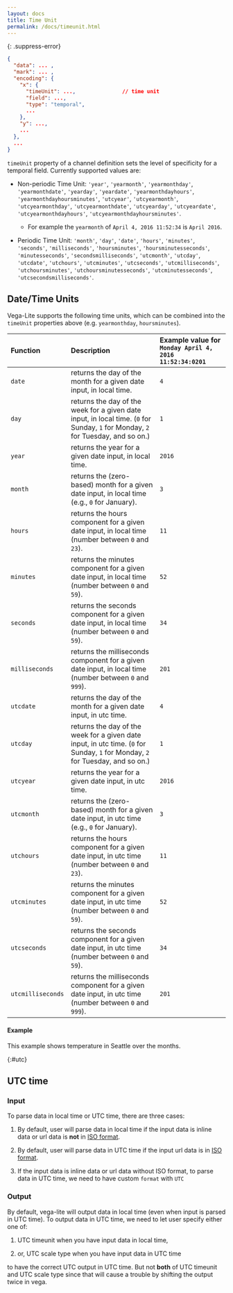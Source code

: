 ```yaml
---
layout: docs
title: Time Unit
permalink: /docs/timeunit.html
---
```


{: .suppress-error}
```json
{
  "data": ... ,
  "mark": ... ,
  "encoding": {
    "x": {
      "timeUnit": ...,               // time unit
      "field": ...,
      "type": "temporal",
      ...
    },
    "y": ...,
    ...
  },
  ...
}
```

`timeUnit` property of a channel definition sets the level of specificity for a temporal field. Currently supported values are:

- Non-periodic Time Unit: `'year'`, `'yearmonth'`, `'yearmonthday'`, `'yearmonthdate'`, `'yearday'`, `'yeardate'`, `'yearmonthdayhours'`, `'yearmonthdayhoursminutes'`, `'utcyear'`, `'utcyearmonth'`, `'utcyearmonthday'`, `'utcyearmonthdate'`, `'utcyearday'`, `'utcyeardate'`, `'utcyearmonthdayhours'`, `'utcyearmonthdayhoursminutes'`.
  - For example the `yearmonth` of `April 4, 2016 11:52:34` is `April 2016`.

- Periodic Time Unit: `'month'`, `'day'`, `'date'`, `'hours'`, `'minutes'`, `'seconds'`, `'milliseconds'`,  `'hoursminutes'`, `'hoursminutesseconds'`, `'minutesseconds'`, `'secondsmilliseconds'`, `'utcmonth'`, `'utcday'`, `'utcdate'`, `'utchours'`, `'utcminutes'`, `'utcseconds'`, `'utcmilliseconds'`,  `'utchoursminutes'`, `'utchoursminutesseconds'`, `'utcminutesseconds'`, `'utcsecondsmilliseconds'`.


## Date/Time Units

Vega-Lite supports the following time units, which can be combined into the `timeUnit` properties above (e.g. `yearmonthday`, `hoursminutes`).

| Function      | Description    |  Example value for `Monday April 4, 2016 11:52:34:0201`  |
| :------------ | :------------- | :-----------------------------------------------|
| `date`        | returns the day of the month for a given date input, in local time. | `4` |
| `day`         | returns the day of the week for a given date input, in local time.  (`0` for Sunday, `1` for Monday, `2` for Tuesday, and so on.)   | `1` |
| `year`        | returns the year for a given date input, in local time. | `2016` |
| `month`       | returns the (zero-based) month for a given date input, in local time (e.g., `0` for January).   | `3` |
| `hours`       | returns the hours component for a given date input, in local time (number between `0` and `23`). | `11` |
| `minutes`     | returns the minutes component for a given date input, in local time (number between `0` and `59`). | `52` |
| `seconds`     | returns the seconds component for a given date input, in local time (number between `0` and `59`). | `34` |
| `milliseconds`| returns the milliseconds component for a given date input, in local time  (number between `0` and `999`). | `201` |
| `utcdate`        | returns the day of the month for a given date input, in utc time. | `4` |
| `utcday`         | returns the day of the week for a given date input, in utc time.  (`0` for Sunday, `1` for Monday, `2` for Tuesday, and so on.)   | `1` |
| `utcyear`        | returns the year for a given date input, in utc time. | `2016` |
| `utcmonth`       | returns the (zero-based) month for a given date input, in utc time (e.g., `0` for January).   | `3` |
| `utchours`       | returns the hours component for a given date input, in utc time (number between `0` and `23`). | `11` |
| `utcminutes`     | returns the minutes component for a given date input, in utc time (number between `0` and `59`). | `52` |
| `utcseconds`     | returns the seconds component for a given date input, in utc time (number between `0` and `59`). | `34` |
| `utcmilliseconds`| returns the milliseconds component for a given date input, in utc time  (number between `0` and `999`). | `201` |


#### Example

This example shows temperature in Seattle over the months.

<span class="vl-example" data-name="line_month"></span>

{:#utc}
## UTC time

### Input
To parse data in local time or UTC time, there are three cases:

1) By default, user will parse data in local time if the input data is inline data or url data is **not** in [ISO format](https://developer.mozilla.org/en-US/docs/Web/JavaScript/Reference/Global_Objects/Date/parse).
<span class="vl-example" data-name="parse_local_time"></span>

2) By default, user will parse data in UTC time if the input url data is in [ISO format](https://developer.mozilla.org/en-US/docs/Web/JavaScript/Reference/Global_Objects/Date/parse).
<span class="vl-example" data-name="parse_utc_time"></span>

3) If the input data is inline data or url data without ISO format, to parse data in UTC time, we need to have custom `format` with `UTC`
<span class="vl-example" data-name="parse_utc_time_format"></span>

### Output
By default, vega-lite will output data in local time (even when input is parsed in UTC time). To output data in UTC time, we need to let user specify either one of:

1) UTC timeunit when you have input data in local time,
<span class="vl-example" data-name="output_utc_timeunit"></span>

2) or, UTC scale type when you have input data in UTC time
<span class="vl-example" data-name="output_utc_scale"></span>

to have the correct UTC output in UTC time. But not **both** of UTC timeunit and UTC scale type since that will cause a trouble by shifting the output twice in vega.
